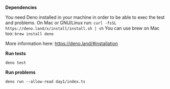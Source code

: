 **Dependencies**

You need Deno installed in your machine in order to be able to exec the test and problems.
On Mac or GNU/Linux run: `curl -fsSL https://deno.land/x/install/install.sh | sh`
You can use brew on Mac too: `brew install deno`

More information here: https://deno.land/#installation

**Run tests**

`deno test`

**Run problems**

`deno run --allow-read day1/index.ts`